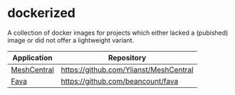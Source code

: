 # dockerized

A collection of docker images for projects which either lacked a (pubished) image or did not offer
a lightweight variant.

|Application                         |Repository                              |
|------------------------------------|----------------------------------------|
|[MeshCentral](meshcentral/README.md)|<https://github.com/Ylianst/MeshCentral>|
|[Fava](fava/README.md)              |<https://github.com/beancount/fava>     |
